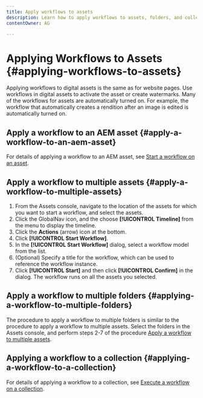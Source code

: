 ```yaml
---
title: Apply workflows to assets
description: Learn how to apply workflows to assets, folders, and collections in Adobe Experience Manager Assets.
contentOwner: AG

---
```


# Applying Workflows to Assets {#applying-workflows-to-assets}

Applying workflows to digital assets is the same as for website pages. Use workflows in digital assets to activate the asset or create watermarks. Many of the workflows for assets are automatically turned on. For example, the workflow that automatically creates a rendition after an image is edited is automatically turned on.

## Apply a workflow to an AEM asset {#apply-a-workflow-to-an-aem-asset}

For details of applying a workflow to an AEM asset, see [Start a workflow on an asset](/help/assets/manage-digital-assets.md#starting-a-workflow-on-an-asset).

## Apply a workflow to multiple assets {#apply-a-workflow-to-multiple-assets}

1. From the Assets console, navigate to the location of the assets for which you want to start a workflow, and select the assets.
1. Click the GlobalNav icon, and the choose **[!UICONTROL Timeline]** from the menu to display the timeline.
1. Click the **Actions** (arrow) icon at the bottom.
1. Click **[!UICONTROL Start Workflow]**.
1. In the **[!UICONTROL Start Workflow]** dialog, select a workflow model from the list.
1. (Optional) Specify a title for the workflow, which can be used to reference the workflow instance.
1. Click **[!UICONTROL Start]** and then click **[!UICONTROL Confirm]** in the dialog. The workflow runs on all the assets you selected.

## Apply a workflow to multiple folders {#applying-a-workflow-to-multiple-folders}

The procedure to apply a workflow to multiple folders is similar to the procedure to apply a workflow to multiple assets. Select the folders in the Assets console, and perform steps 2-7 of the procedure [Apply a workflow to multiple assets](#apply-a-workflow-to-multiple-assets).

## Applying a workflow to a collection {#applying-a-workflow-to-a-collection}

For details of applying a workflow to a collection, see [Execute a workflow on a collection](/help/assets/manage-collections.md#run-a-workflow-on-a-collection).
